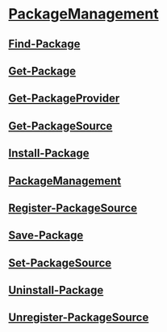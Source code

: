 #  [PackageManagement]()
##  [Find-Package](Find-Package.md)
##  [Get-Package](Get-Package.md)
##  [Get-PackageProvider](Get-PackageProvider.md)
##  [Get-PackageSource](Get-PackageSource.md)
##  [Install-Package](Install-Package.md)
##  [PackageManagement](PackageManagement.md)
##  [Register-PackageSource](Register-PackageSource.md)
##  [Save-Package](Save-Package.md)
##  [Set-PackageSource](Set-PackageSource.md)
##  [Uninstall-Package](Uninstall-Package.md)
##  [Unregister-PackageSource](Unregister-PackageSource.md)
